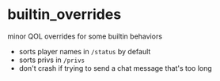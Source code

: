 # builtin_overrides

minor QOL overrides for some builtin behaviors

* sorts player names in `/status` by default
* sorts privs in `/privs`
* don't crash if trying to send a chat message that's too long
